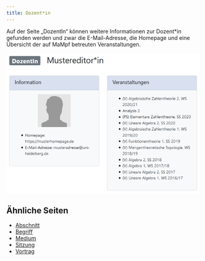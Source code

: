 ```yaml
---
title: Dozent*in
---
```

Auf der Seite „DozentIn“ können weitere Informationen zur Dozent\*in gefunden werden und zwar die E-Mail-Adresse, die Homepage und eine Übersicht der auf MaMpf betreuten Veranstaltungen.

![](/img/dozentin.png)

## Ähnliche Seiten
* [Abschnitt](section)
* [Begriff](tag)
* [Medium](medium)
* [Sitzung](session)
* [Vortrag](talk)
